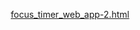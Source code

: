 [focus_timer_web_app-2.html](https://github.com/user-attachments/files/22612644/focus_timer_web_app-2.html)
<html lang="en">
<head>
    <meta charset="UTF-8">
    <meta name="viewport" content="width=device-width, initial-scale=1.0">
    <title>Focus Timer</title>
    <style>
        * {
            margin: 0;
            padding: 0;
            box-sizing: border-box;
        }

        body {
            font-family: -apple-system, BlinkMacSystemFont, 'Segoe UI', Roboto, sans-serif;
            min-height: 100vh;
            display: flex;
            align-items: center;
            justify-content: center;
            padding: 20px;
            overflow: hidden;
            position: relative;
        }

        .background-container {
            position: fixed;
            top: 0;
            left: 0;
            width: 100%;
            height: 100%;
            z-index: -1;
        }

        .base-gradient {
            position: absolute;
            top: 0;
            left: 0;
            width: 100%;
            height: 100%;
            background: linear-gradient(135deg, #1e3a8a 0%, #0f172a 100%);
        }

        .wave {
            position: absolute;
            top: 0;
            left: 0;
            width: 100%;
            height: 100%;
            opacity: 0.7;
            background: linear-gradient(135deg, rgba(59, 130, 246, 0.6) 0%, rgba(29, 78, 216, 0.5) 100%);
            animation: wave1 15s ease-in-out infinite;
            transform-origin: center;
        }

        .wave2 {
            opacity: 0.6;
            background: linear-gradient(135deg, rgba(37, 99, 235, 0.5) 0%, rgba(59, 130, 246, 0.7) 100%);
            animation: wave2 20s ease-in-out infinite reverse;
        }

        .wave3 {
            opacity: 0.4;
            background: linear-gradient(45deg, rgba(147, 197, 253, 0.4) 0%, rgba(59, 130, 246, 0.6) 100%);
            animation: wave3 25s ease-in-out infinite;
        }

        @keyframes wave1 {
            0%, 100% { 
                transform: translateX(0) translateY(0) scale(1) rotate(0deg);
                border-radius: 0% 0% 0% 0%;
            }
            25% { 
                transform: translateX(40px) translateY(-30px) scale(1.05) rotate(2deg);
                border-radius: 40% 50% 35% 60%;
            }
            50% { 
                transform: translateX(-20px) translateY(20px) scale(0.95) rotate(0deg);
                border-radius: 60% 35% 50% 40%;
            }
            75% { 
                transform: translateX(-50px) translateY(-10px) scale(1.03) rotate(-2deg);
                border-radius: 35% 60% 40% 50%;
            }
        }

        @keyframes wave2 {
            0%, 100% { 
                transform: translateX(0) translateY(0) scale(1) rotate(0deg);
                border-radius: 0% 0% 0% 0%;
            }
            33% { 
                transform: translateX(-30px) translateY(40px) scale(1.08) rotate(-2deg);
                border-radius: 50% 40% 60% 35%;
            }
            66% { 
                transform: translateX(50px) translateY(-20px) scale(0.92) rotate(2deg);
                border-radius: 40% 60% 35% 50%;
            }
        }

        @keyframes wave3 {
            0%, 100% { 
                transform: translateX(0) translateY(0) scale(1) rotate(0deg);
                border-radius: 0% 0% 0% 0%;
            }
            40% { 
                transform: translateX(20px) translateY(50px) scale(1.04) rotate(1deg);
                border-radius: 35% 50% 40% 60%;
            }
            80% { 
                transform: translateX(-40px) translateY(-30px) scale(0.96) rotate(-1deg);
                border-radius: 60% 40% 50% 35%;
            }
        }

        .app-container {
            background: rgba(255, 255, 255, 0.95);
            backdrop-filter: blur(10px);
            border-radius: 24px;
            padding: 40px 30px;
            box-shadow: 0 20px 40px rgba(0, 0, 0, 0.1);
            text-align: center;
            min-width: 320px;
            max-width: 400px;
            width: 100%;
            z-index: 1;
        }

        .app-title {
            font-size: 28px;
            font-weight: 700;
            color: #2d3748;
            margin-bottom: 40px;
            letter-spacing: -0.5px;
        }

        .timer-display {
            font-size: 72px;
            font-weight: 300;
            color: #4a5568;
            margin-bottom: 40px;
            font-variant-numeric: tabular-nums;
            letter-spacing: -2px;
            transition: color 0.3s ease;
        }

        .timer-display.finished {
            color: #ff6b6b;
            animation: flash 1s ease-in-out;
        }

        @keyframes flash {
            0%, 100% { opacity: 1; }
            50% { opacity: 0.7; }
        }

        .controls {
            display: flex;
            flex-direction: column;
            gap: 15px;
            margin-bottom: 30px;
        }

        .btn {
            padding: 16px 32px;
            border: none;
            border-radius: 12px;
            font-size: 18px;
            font-weight: 600;
            cursor: pointer;
            transition: all 0.3s cubic-bezier(0.4, 0, 0.2, 1);
            position: relative;
            overflow: hidden;
            text-transform: none;
            letter-spacing: 0.5px;
        }

        .btn:hover {
            transform: translateY(-2px);
            box-shadow: 0 8px 25px rgba(0, 0, 0, 0.15);
        }

        .btn:active {
            transform: translateY(0);
            box-shadow: 0 4px 12px rgba(0, 0, 0, 0.1);
        }

        .timer-btn {
            background: linear-gradient(135deg, #4facfe 0%, #00f2fe 100%);
            color: white;
        }

        .timer-btn.stop {
            background: linear-gradient(135deg, #ff6b6b 0%, #ee5a52 100%);
        }

        .reset-btn {
            background: linear-gradient(135deg, rgba(255, 255, 255, 0.8) 0%, rgba(255, 255, 255, 0.6) 100%);
            color: #2d3748;
            font-size: 16px;
            font-weight: 500;
            padding: 12px 32px;
            border: 1px solid rgba(0, 0, 0, 0.1);
        }

        .audio-section {
            margin: 20px 0;
            padding: 15px;
            background: rgba(255, 255, 255, 0.8);
            border-radius: 12px;
            border: 1px solid rgba(0, 0, 0, 0.05);
        }

        .audio-file-info {
            display: flex;
            justify-content: space-between;
            align-items: center;
            margin-bottom: 10px;
            font-size: 12px;
            color: #718096;
        }

        .audio-file-name {
            flex: 1;
            text-align: left;
            color: #4a5568;
            font-weight: 500;
            white-space: nowrap;
            overflow: hidden;
            text-overflow: ellipsis;
        }

        .change-btn {
            background: none;
            border: none;
            color: #3182ce;
            font-size: 12px;
            font-weight: 600;
            cursor: pointer;
            padding: 4px 8px;
            border-radius: 4px;
            transition: background-color 0.2s;
        }

        .change-btn:hover {
            background: rgba(49, 130, 206, 0.1);
        }

        .file-input {
            display: none;
        }

        .audio-btn {
            background: linear-gradient(135deg, #a8e6cf 0%, #7fcdcd 100%);
            color: #2d3748;
        }

        .audio-btn.playing {
            background: linear-gradient(135deg, #ffd93d 0%, #ff6b6b 100%);
            color: white;
        }

        .audio-btn:disabled {
            opacity: 0.6;
            cursor: not-allowed;
        }

        .status {
            display: flex;
            align-items: center;
            justify-content: center;
            gap: 8px;
            font-size: 14px;
            color: #718096;
            margin-top: 20px;
        }

        .indicator {
            width: 8px;
            height: 8px;
            border-radius: 50%;
            background: #cbd5e0;
            transition: all 0.3s ease;
        }

        .indicator.active {
            background: #48bb78;
            animation: pulse 2s infinite;
        }

        @keyframes pulse {
            0%, 100% { opacity: 1; transform: scale(1); }
            50% { opacity: 0.5; transform: scale(1.2); }
        }

        .wave-animation {
            position: absolute;
            right: 16px;
            top: 50%;
            transform: translateY(-50%);
            display: flex;
            gap: 2px;
        }

        .wave-bar {
            width: 3px;
            height: 12px;
            background: rgba(255, 255, 255, 0.7);
            border-radius: 2px;
            animation: wave-bar 1.5s infinite ease-in-out;
        }

        .wave-bar:nth-child(2) { animation-delay: 0.1s; }
        .wave-bar:nth-child(3) { animation-delay: 0.2s; }
        .wave-bar:nth-child(4) { animation-delay: 0.3s; }

        @keyframes wave-bar {
            0%, 40%, 100% { transform: scaleY(0.4); }
            20% { transform: scaleY(1); }
        }

        .loading {
            display: inline-block;
            width: 12px;
            height: 12px;
            border: 2px solid rgba(255, 255, 255, 0.3);
            border-radius: 50%;
            border-top-color: white;
            animation: spin 1s linear infinite;
            margin-right: 8px;
        }

        @keyframes spin {
            to { transform: rotate(360deg); }
        }

        @media (max-width: 480px) {
            .app-container {
                padding: 30px 20px;
                margin: 10px;
            }
            
            .timer-display {
                font-size: 60px;
            }
            
            .btn {
                font-size: 16px;
                padding: 14px 28px;
            }
        }
    </style>
</head>
<body>
    <div class="background-container">
        <div class="base-gradient"></div>
        <div class="wave"></div>
        <div class="wave wave2"></div>
        <div class="wave wave3"></div>
    </div>

    <div class="app-container">
        <h1 class="app-title">Focus Timer</h1>
        
        <div class="timer-display" id="timerDisplay">60:00</div>
        
        <div class="controls">
            <button class="btn timer-btn" id="timerBtn" onclick="toggleTimer()">
                Start Timer
            </button>
            
            <button class="btn reset-btn" id="resetBtn" onclick="resetTimer()">
                Reset Timer
            </button>
            
            <div class="audio-section">
                <div class="audio-file-info">
                    <span style="font-weight: 600;">Current Audio:</span>
                </div>
                <div class="audio-file-info">
                    <span class="audio-file-name" id="audioFileName">Generated Ambient Sound</span>
                    <button class="change-btn" onclick="document.getElementById('audioFile').click()">Change</button>
                </div>
                <input type="file" id="audioFile" class="file-input" accept="audio/*" onchange="loadAudioFile(event)">
            </div>
            
            <button class="btn audio-btn" id="audioBtn" onclick="toggleAudio()">
                <span id="audioButtonText">Play Audio</span>
                <div class="wave-animation" id="waveAnimation" style="display: none;">
                    <div class="wave-bar"></div>
                    <div class="wave-bar"></div>
                    <div class="wave-bar"></div>
                    <div class="wave-bar"></div>
                </div>
            </button>
        </div>
        
        <div class="status">
            <div class="indicator" id="indicator"></div>
            <span id="statusText">Ready to focus</span>
        </div>
    </div>

    <script>
        let timerInterval;
        let timeRemaining = 3600; // 60 minutes in seconds
        let isTimerRunning = false;
        let isAudioPlaying = false;
        let isAudioLoading = false;
        let audioContext;
        let audioSource;
        let gainNode;
        let audioBuffer;
        let customAudioBuffer;

        function formatTime(seconds) {
            const minutes = Math.floor(seconds / 60);
            const remainingSeconds = seconds % 60;
            return `${minutes}:${remainingSeconds.toString().padStart(2, '0')}`;
        }

        function updateDisplay() {
            document.getElementById('timerDisplay').textContent = formatTime(timeRemaining);
        }

        function updateStatus() {
            const statusText = document.getElementById('statusText');
            const indicator = document.getElementById('indicator');
            
            if (timeRemaining <= 0) {
                statusText.textContent = "Time's up!";
                indicator.classList.remove('active');
            } else if (isTimerRunning && isAudioPlaying) {
                statusText.textContent = 'Timer running with audio';
                indicator.classList.add('active');
            } else if (isTimerRunning) {
                statusText.textContent = 'Timer running';
                indicator.classList.add('active');
            } else if (isAudioPlaying) {
                statusText.textContent = 'Audio playing';
                indicator.classList.add('active');
            } else if (isAudioLoading) {
                statusText.textContent = 'Loading audio...';
                indicator.classList.remove('active');
            } else {
                statusText.textContent = 'Ready to focus';
                indicator.classList.remove('active');
            }
        }

        function toggleTimer() {
            const btn = document.getElementById('timerBtn');

            if (isTimerRunning) {
                // Stop timer
                clearInterval(timerInterval);
                isTimerRunning = false;
                btn.textContent = 'Start Timer';
                btn.classList.remove('stop');
            } else {
                // Start timer
                isTimerRunning = true;
                btn.textContent = 'Stop Timer';
                btn.classList.add('stop');
                
                timerInterval = setInterval(() => {
                    timeRemaining--;
                    updateDisplay();
                    updateStatus();
                    
                    if (timeRemaining <= 0) {
                        // Timer finished
                        clearInterval(timerInterval);
                        isTimerRunning = false;
                        btn.textContent = 'Start Timer';
                        btn.classList.remove('stop');
                        
                        // Flash the display
                        document.getElementById('timerDisplay').classList.add('finished');
                        setTimeout(() => {
                            document.getElementById('timerDisplay').classList.remove('finished');
                        }, 1000);
                        
                        // Play gentle completion chime
                        playCompletionChime();
                        
                        // Reset timer
                        timeRemaining = 3600;
                        updateDisplay();
                        updateStatus();
                        
                        // Vibrate if supported
                        if (navigator.vibrate) {
                            navigator.vibrate([200, 100, 200]);
                        }
                    }
                }, 1000);
            }
            updateStatus();
        }

        function resetTimer() {
            // Stop timer if running
            clearInterval(timerInterval);
            isTimerRunning = false;
            
            // Reset display and buttons
            timeRemaining = 3600;
            updateDisplay();
            
            const timerBtn = document.getElementById('timerBtn');
            timerBtn.textContent = 'Start Timer';
            timerBtn.classList.remove('stop');
            
            updateStatus();
        }

        async function initAudioContext() {
            if (!audioContext) {
                audioContext = new (window.AudioContext || window.webkitAudioContext)();
                gainNode = audioContext.createGain();
                gainNode.connect(audioContext.destination);
                gainNode.gain.setValueAtTime(0.2, audioContext.currentTime); // Gentler volume
                
                // Create gentle ambient sound
                await createGentleAmbientSound();
            }
        }

        async function createGentleAmbientSound() {
            if (!audioContext) return;
            
            const sampleRate = audioContext.sampleRate;
            const duration = 3; // 3 seconds
            const frameCount = sampleRate * duration;
            
            audioBuffer = audioContext.createBuffer(1, frameCount, sampleRate);
            const channelData = audioBuffer.getChannelData(0);
            
            // Generate gentle ambient sound with layered sine waves
            for (let i = 0; i < frameCount; i++) {
                const t = i / sampleRate;
                
                // Layer multiple low-frequency sine waves for gentle ambient sound
                const wave1 = Math.sin(2 * Math.PI * 60 * t) * 0.03;   // Very low frequency
                const wave2 = Math.sin(2 * Math.PI * 120 * t) * 0.02;  // Low frequency  
                const wave3 = Math.sin(2 * Math.PI * 200 * t) * 0.015; // Mid-low frequency
                
                // Add very gentle noise
                const noise = (Math.random() - 0.5) * 0.02;
                
                let sample = wave1 + wave2 + wave3 + noise;
                
                // Apply gentle fade in/out to avoid clicks
                const fadeFrames = frameCount * 0.1;
                if (i < fadeFrames) {
                    sample *= i / fadeFrames;
                } else if (i > frameCount - fadeFrames) {
                    sample *= (frameCount - i) / fadeFrames;
                }
                
                channelData[i] = sample;
            }
        }

        async function createGentleChime() {
            if (!audioContext) return;
            
            const sampleRate = audioContext.sampleRate;
            const duration = 3; // 3 seconds for gentle fade out
            const frameCount = sampleRate * duration;
            
            const chimeBuffer = audioContext.createBuffer(1, frameCount, sampleRate);
            const channelData = chimeBuffer.getChannelData(0);
            
            // Generate gentle chime sound with harmonious frequencies
            for (let i = 0; i < frameCount; i++) {
                const t = i / sampleRate;
                
                // Beautiful harmonic frequencies for a peaceful chime
                const fundamental = Math.sin(2 * Math.PI * 523.25 * t) * 0.4;  // C5 note
                const harmonic1 = Math.sin(2 * Math.PI * 659.25 * t) * 0.3;   // E5 note
                const harmonic2 = Math.sin(2 * Math.PI * 783.99 * t) * 0.2;   // G5 note
                const harmonic3 = Math.sin(2 * Math.PI * 1046.50 * t) * 0.1;  // C6 note (octave)
                
                let sample = fundamental + harmonic1 + harmonic2 + harmonic3;
                
                // Create gentle exponential decay for natural chime fade-out
                const decay = Math.exp(-t * 1.5); // Gentle decay
                sample *= decay;
                
                // Apply gentle attack envelope (quick fade-in to avoid click)
                const attackFrames = sampleRate * 0.01; // 10ms attack
                if (i < attackFrames) {
                    sample *= i / attackFrames;
                }
                
                channelData[i] = sample * 0.3; // Overall gentle volume
            }
            
            return chimeBuffer;
        }

        async function playCompletionChime() {
            try {
                await initAudioContext();
                
                if (audioContext.state === 'suspended') {
                    await audioContext.resume();
                }
                
                const chimeBuffer = await createGentleChime();
                if (!chimeBuffer) return;
                
                // Create a separate gain node for the chime
                const chimeGain = audioContext.createGain();
                chimeGain.connect(audioContext.destination);
                chimeGain.gain.setValueAtTime(0.6, audioContext.currentTime); // Slightly louder than ambient
                
                const chimeSource = audioContext.createBufferSource();
                chimeSource.buffer = chimeBuffer;
                chimeSource.connect(chimeGain);
                
                chimeSource.start();
                
            } catch (error) {
                console.error('Error playing completion chime:', error);
            }
        }

        function loadAudioFile(event) {
            const file = event.target.files[0];
            if (!file) return;
            
            isAudioLoading = true;
            updateAudioButton();
            updateStatus();
            
            const reader = new FileReader();
            reader.onload = async function(e) {
                try {
                    await initAudioContext();
                    
                    if (audioContext.state === 'suspended') {
                        await audioContext.resume();
                    }
                    
                    const arrayBuffer = e.target.result;
                    customAudioBuffer = await audioContext.decodeAudioData(arrayBuffer);
                    
                    document.getElementById('audioFileName').textContent = file.name;
                    
                } catch (error) {
                    console.error('Error loading audio file:', error);
                    document.getElementById('audioFileName').textContent = 'Error loading file';
                } finally {
                    isAudioLoading = false;
                    updateAudioButton();
                    updateStatus();
                }
            };
            
            reader.onerror = function() {
                isAudioLoading = false;
                updateAudioButton();
                updateStatus();
                document.getElementById('audioFileName').textContent = 'Error loading file';
            };
            
            reader.readAsArrayBuffer(file);
        }

        function updateAudioButton() {
            const btn = document.getElementById('audioBtn');
            const buttonText = document.getElementById('audioButtonText');
            const waveAnimation = document.getElementById('waveAnimation');
            
            if (isAudioLoading) {
                buttonText.innerHTML = '<span class="loading"></span>Loading Audio...';
                btn.disabled = true;
                waveAnimation.style.display = 'none';
                btn.classList.remove('playing');
            } else if (isAudioPlaying) {
                buttonText.textContent = 'Stop Audio';
                btn.disabled = false;
                waveAnimation.style.display = 'flex';
                btn.classList.add('playing');
            } else {
                buttonText.textContent = 'Play Audio';
                btn.disabled = false;
                waveAnimation.style.display = 'none';
                btn.classList.remove('playing');
            }
        }

        async function toggleAudio() {
            if (isAudioPlaying) {
                stopAudio();
            } else {
                await startAudio();
            }
        }

        async function startAudio() {
            try {
                await initAudioContext();
                
                if (audioContext.state === 'suspended') {
                    await audioContext.resume();
                }
                
                // Use custom audio if loaded, otherwise use generated ambient sound
                const bufferToPlay = customAudioBuffer || audioBuffer;
                if (!bufferToPlay) {
                    console.error('No audio buffer available');
                    return;
                }
                
                audioSource = audioContext.createBufferSource();
                audioSource.buffer = bufferToPlay;
                audioSource.loop = true;
                audioSource.connect(gainNode);
                
                audioSource.start();
                isAudioPlaying = true;
                
                updateAudioButton();
                updateStatus();
                
            } catch (error) {
                console.error('Error starting audio:', error);
            }
        }

        function stopAudio() {
            if (audioSource) {
                audioSource.stop();
                audioSource = null;
            }
            
            isAudioPlaying = false;
            updateAudioButton();
            updateStatus();
        }

        // Initialize display and create default audio
        updateDisplay();
        updateStatus();
        initAudioContext();
    </script>
</body>
</html>
